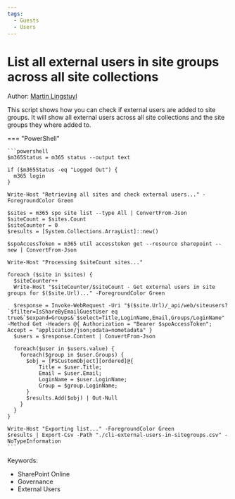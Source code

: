 ```yaml
---
tags:
  - Guests  
  - Users
---
```


# List all external users in site groups across all site collections

Author: [Martin Lingstuyl](https://www.blimped.nl)

This script shows how you can check if external users are added to site groups. It will show all external users across all site collections and the site groups they where added to.

=== "PowerShell"

    ```powershell
    $m365Status = m365 status --output text

    if ($m365Status -eq "Logged Out") {
      m365 login
    }

    Write-Host "Retrieving all sites and check external users..." -ForegroundColor Green

    $sites = m365 spo site list --type All | ConvertFrom-Json
    $siteCount = $sites.Count
    $siteCounter = 0
    $results = [System.Collections.ArrayList]::new()

    $spoAccessToken = m365 util accesstoken get --resource sharepoint --new | ConvertFrom-Json

    Write-Host "Processing $siteCount sites..."

    foreach ($site in $sites) {
      $siteCounter++  
      Write-Host "$siteCounter/$siteCount - Get external users in site groups for $($site.Url)..." -ForegroundColor Green

      $response = Invoke-WebRequest -Uri "$($site.Url)/_api/web/siteusers?`$filter=IsShareByEmailGuestUser eq true&`$expand=Groups&`$select=Title,LoginName,Email,Groups/LoginName" -Method Get -Headers @{ Authorization = "Bearer $spoAccessToken"; Accept = "application/json;odata=nometadata" }
      $users = $response.Content | ConvertFrom-Json  

      foreach($user in $users.value) {
        foreach($group in $user.Groups) {
          $obj = [PSCustomObject][ordered]@{
              Title = $user.Title;
              Email = $user.Email;
              LoginName = $user.LoginName;
              Group = $group.LoginName;
          }
          $results.Add($obj) | Out-Null
        }
      }
    }

    Write-Host "Exporting list..." -ForegroundColor Green
    $results | Export-Csv -Path "./cli-external-users-in-sitegroups.csv" -NoTypeInformation
    ```

Keywords:

- SharePoint Online
- Governance
- External Users
